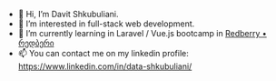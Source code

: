 - 👋 Hi, I’m Davit Shkubuliani.
- 👀 I’m interested in full-stack web development.
- 🌱 I’m currently learning in Laravel / Vue.js bootcamp in [Redberry • რედბერი](https://www.linkedin.com/company/redberry-%E2%80%A2-%E1%83%A0%E1%83%94%E1%83%93%E1%83%91%E1%83%94%E1%83%A0%E1%83%98/mycompany/)
- 📫 You can contact me on my linkedin profile: https://www.linkedin.com/in/data-shkubuliani/
